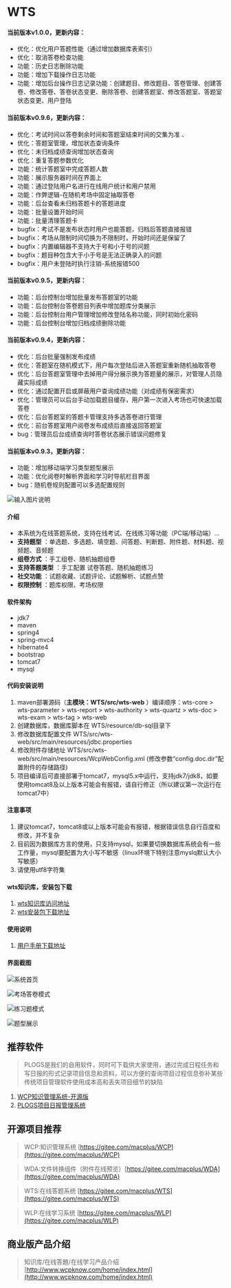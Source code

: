 # WTS
#### 当前版本v1.0.0，更新内容：
- 优化：优化用户答题性能（通过增加数据库表索引）
- 优化：取消答卷检查功能
- 功能：历史日志刪除功能
- 功能：增加下载操作日志功能
- 功能：增加后台操作日志记录功能：创建题目、修改题目、答卷管理、创建答卷、修改答卷、答卷状态变更、刪除答卷、创建答题室、修改答题室、答题室状态变更、用户登陆

#### 当前版本v0.9.6，更新内容：

- 优化：考试时间以答卷剩余时间和答题室结束时间的交集为准 、
- 优化：答题室管理，增加状态查询条件
- 优化：未归档成绩查询增加状态查询
- 优化：重复答题参数优化 
- 功能：统计答题室中完成答题人数
- 功能：展示服务器时间在界面上
- 功能：通过登陆用户名进行在线用户统计和用户禁用
- 功能：作弊逻辑-在随机考场中固定抽取答卷
- 功能：后台查看未归档答题卡的答题进度
- 功能：批量设置开始时间
- 功能：批量清理答题卡 
- bugfix：考试不是发布状态时用户也能答题，归档后答题直接报错
- bugfix：考场从限制时间切换为不限制时，开始时间还是保留了
- bugfix：内置编辑器不支持大于号和小于号的问题
- bugfix：题目种包含大于小于号是无法正确录入的问题
- bugfix：用户未登陆时执行注销-系统报错500

#### 当前版本v0.9.5，更新内容：

- 功能：后台控制台增加批量发布答题室的功能
- 功能：后台控制台答卷题目列表中增加题库分类展示
- 功能：后台控制台用户管理增加修改登陆名称功能，同时初始化密码
- 功能：后台控制台增加归档成绩删除功能

#### 当前版本v0.9.4，更新内容：
- 优化：后台批量强制发布成绩
- 优化：答题室在随机模式下，用户每次登陆后进入答题室重新随机抽取答卷
- 优化：后台答题室管理中去掉用户得分展示换为答题量的展示，对管理人员隐藏实际成绩
- 优化：通过配置开启或屏蔽用户查询成绩功能（对成绩有保密需求）
- 优化：管理员可以后台手动加载题目缓存，用户第一次进入考场也可快速加载答卷
- 优化：后台答题室的答题卡管理支持多选答卷进行管理
- 优化：前台答题室用户阅卷发布成绩后直接返回答题室
- bug：管理员后台成绩查询时答卷状态展示错误问题修复
 
#### 当前版本v0.9.3，更新内容：
- 功能：增加移动端学习类型题型展示
- 功能：优化阅卷时解析界面和学习时导航栏目界面
- bug：随机卷规则配置可以多选配置规则
 



![输入图片说明](https://images.gitee.com/uploads/images/2020/0227/191046_6a25de34_24089.png "wts移动端展示4.png")


#### 介绍
- 本系统为在线答题系统，支持在线考试、在线练习等功能（PC端/移动端）... 
-  **支持题型** ：单选题、多选题、填空题、问答题、判断题、附件题、材料题、视频题、音频题
-  **组卷方式** ：手工组卷、随机抽题组卷
-  **支持答题类型** ：手工配置 试卷答题、随机抽题练习
-  **社交功能** ：试题收藏、试题评论、试题解析、试题点赞
-  **权限控制** ：题库权限、考场权限

#### 软件架构
- jdk7
- maven
- spring4
- spring-mvc4
- hibernate4
- bootstrap
- tomcat7
- mysql

#### 代码安装说明
1. maven部署源码（**主模块：WTS/src/wts-web** ）编译顺序：wts-core > wts-parameter > wts-report > wts-authority > wts-quartz > wts-doc > wts-exam > wts-tag > wts-web
2. 创建数据库，数据库脚本在 WTS/resource/db-sql目录下
3. 修改数据库配置文件 WTS/src/wts-web/src/main/resources/jdbc.properties
4. 修改附件存储地址 WTS/src/wts-web/src/main/resources/WcpWebConfig.xml (修改参数“config.doc.dir”配置附件的存储路径)
5. 项目编译后可直接部署于tomcat7，mysql5.x中运行，支持jdk7/jdk8，如要使用tomcat8及以上版本可能会有报错，请自行修正（所以建议第一次运行在tomcat7中）

#### 注意事项
1. 建议tomcat7，tomcat8或以上版本可能会有报错，根据错误信息自行百度和修改，并不复杂
2. 目前因为数据库方言的使用，只支持mysql，如果要切换数据库系统会有一些工作量，mysql要配置为大小写不敏感（linux环境下特别注意myslq默认大小写敏感）
3. 请使用utf8字符集

#### wts知识库，安装包下载

1.  [wts知识库访问地址](http://www.wcpdoc.com/webspecial/home/Pub2c909b2b6739306301678806130d48fe.html)
2.  [wts安装包下载地址](http://www.wcpdoc.com/webdoc/view/Pub2c909b2b6fbdee960170338a8220471d.html)

#### 使用说明

1.  [用户手册下载地址](http://www.wcpdoc.com/webdoc/view/Pub2c909b2b6fbdee960170394c7fa1517a.html)

#### 界面截图

![系统首页](https://images.gitee.com/uploads/images/2020/0216/113146_ff9fb0d9_24089.jpeg "系统首页.jpg")


![考场答卷模式](https://images.gitee.com/uploads/images/2020/0216/113334_fb9136e3_24089.png "考场答卷模式.png")


![练习题模式](https://images.gitee.com/uploads/images/2020/0216/113352_ad18a676_24089.png "练习题模式.png")


![题型展示](https://images.gitee.com/uploads/images/2020/0216/151033_e21c1913_24089.png "火狐截图_2020-02-16T07-09-55.943Z.png")


## 推荐软件
> PLOGS是我们的自用软件，同时可下载供大家使用，通过完成日程任务和写日报的形式记录项目信息和资料，可以方便的查询项目过程信息弥补某些传统项目管理软件使用成本高和丢失项目细节的缺陷
1.  [WCP知识管理系统-开源版](https://gitee.com/macplus/WCP)
2.  [PLOGS项目日报管理系统](http://www.wcpdoc.com/webspecial/home/Pub2c909b2b6eb4fe9e016f9495d1fb5ad7.html)


## 开源项目推荐
	
> WCP:知识管理系统 [https://gitee.com/macplus/WCP](https://gitee.com/macplus/WCP)

> WDA:文件转换组件（附件在线预览）[https://gitee.com/macplus/WDA](https://gitee.com/macplus/WDA)

> WTS:在线答题系统 [https://gitee.com/macplus/WTS](https://gitee.com/macplus/WTS)

> WLP:在线学习系统 [https://gitee.com/macplus/WLP](https://gitee.com/macplus/WLP)
## 商业版产品介绍
 > 知识库/在线答題/在线学习产品介绍 [http://www.wcpknow.com/home/index.html](http://www.wcpknow.com/home/index.html)